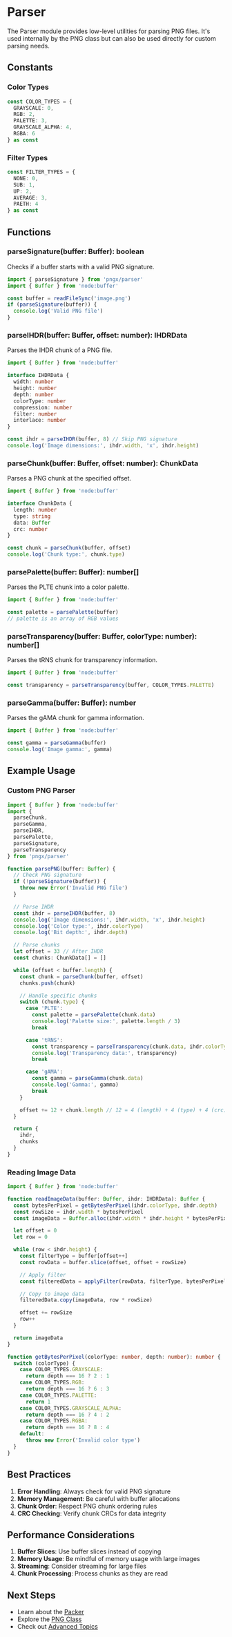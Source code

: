 # Parser

The Parser module provides low-level utilities for parsing PNG files. It's used internally by the PNG class but can also be used directly for custom parsing needs.

## Constants

### Color Types

```typescript
const COLOR_TYPES = {
  GRAYSCALE: 0,
  RGB: 2,
  PALETTE: 3,
  GRAYSCALE_ALPHA: 4,
  RGBA: 6
} as const
```

### Filter Types

```typescript
const FILTER_TYPES = {
  NONE: 0,
  SUB: 1,
  UP: 2,
  AVERAGE: 3,
  PAETH: 4
} as const
```

## Functions

### parseSignature(buffer: Buffer): boolean

Checks if a buffer starts with a valid PNG signature.

```typescript
import { parseSignature } from 'pngx/parser'
import { Buffer } from 'node:buffer'

const buffer = readFileSync('image.png')
if (parseSignature(buffer)) {
  console.log('Valid PNG file')
}
```

### parseIHDR(buffer: Buffer, offset: number): IHDRData

Parses the IHDR chunk of a PNG file.

```typescript
import { Buffer } from 'node:buffer'

interface IHDRData {
  width: number
  height: number
  depth: number
  colorType: number
  compression: number
  filter: number
  interlace: number
}

const ihdr = parseIHDR(buffer, 8) // Skip PNG signature
console.log('Image dimensions:', ihdr.width, 'x', ihdr.height)
```

### parseChunk(buffer: Buffer, offset: number): ChunkData

Parses a PNG chunk at the specified offset.

```typescript
import { Buffer } from 'node:buffer'

interface ChunkData {
  length: number
  type: string
  data: Buffer
  crc: number
}

const chunk = parseChunk(buffer, offset)
console.log('Chunk type:', chunk.type)
```

### parsePalette(buffer: Buffer): number[]

Parses the PLTE chunk into a color palette.

```typescript
import { Buffer } from 'node:buffer'

const palette = parsePalette(buffer)
// palette is an array of RGB values
```

### parseTransparency(buffer: Buffer, colorType: number): number[]

Parses the tRNS chunk for transparency information.

```typescript
import { Buffer } from 'node:buffer'

const transparency = parseTransparency(buffer, COLOR_TYPES.PALETTE)
```

### parseGamma(buffer: Buffer): number

Parses the gAMA chunk for gamma information.

```typescript
import { Buffer } from 'node:buffer'

const gamma = parseGamma(buffer)
console.log('Image gamma:', gamma)
```

## Example Usage

### Custom PNG Parser

```typescript
import { Buffer } from 'node:buffer'
import {
  parseChunk,
  parseGamma,
  parseIHDR,
  parsePalette,
  parseSignature,
  parseTransparency
} from 'pngx/parser'

function parsePNG(buffer: Buffer) {
  // Check PNG signature
  if (!parseSignature(buffer)) {
    throw new Error('Invalid PNG file')
  }

  // Parse IHDR
  const ihdr = parseIHDR(buffer, 8)
  console.log('Image dimensions:', ihdr.width, 'x', ihdr.height)
  console.log('Color type:', ihdr.colorType)
  console.log('Bit depth:', ihdr.depth)

  // Parse chunks
  let offset = 33 // After IHDR
  const chunks: ChunkData[] = []

  while (offset < buffer.length) {
    const chunk = parseChunk(buffer, offset)
    chunks.push(chunk)

    // Handle specific chunks
    switch (chunk.type) {
      case 'PLTE':
        const palette = parsePalette(chunk.data)
        console.log('Palette size:', palette.length / 3)
        break

      case 'tRNS':
        const transparency = parseTransparency(chunk.data, ihdr.colorType)
        console.log('Transparency data:', transparency)
        break

      case 'gAMA':
        const gamma = parseGamma(chunk.data)
        console.log('Gamma:', gamma)
        break
    }

    offset += 12 + chunk.length // 12 = 4 (length) + 4 (type) + 4 (crc)
  }

  return {
    ihdr,
    chunks
  }
}
```

### Reading Image Data

```typescript
import { Buffer } from 'node:buffer'

function readImageData(buffer: Buffer, ihdr: IHDRData): Buffer {
  const bytesPerPixel = getBytesPerPixel(ihdr.colorType, ihdr.depth)
  const rowSize = ihdr.width * bytesPerPixel
  const imageData = Buffer.alloc(ihdr.width * ihdr.height * bytesPerPixel)

  let offset = 0
  let row = 0

  while (row < ihdr.height) {
    const filterType = buffer[offset++]
    const rowData = buffer.slice(offset, offset + rowSize)

    // Apply filter
    const filteredData = applyFilter(rowData, filterType, bytesPerPixel)

    // Copy to image data
    filteredData.copy(imageData, row * rowSize)

    offset += rowSize
    row++
  }

  return imageData
}

function getBytesPerPixel(colorType: number, depth: number): number {
  switch (colorType) {
    case COLOR_TYPES.GRAYSCALE:
      return depth === 16 ? 2 : 1
    case COLOR_TYPES.RGB:
      return depth === 16 ? 6 : 3
    case COLOR_TYPES.PALETTE:
      return 1
    case COLOR_TYPES.GRAYSCALE_ALPHA:
      return depth === 16 ? 4 : 2
    case COLOR_TYPES.RGBA:
      return depth === 16 ? 8 : 4
    default:
      throw new Error('Invalid color type')
  }
}
```

## Best Practices

1. **Error Handling**: Always check for valid PNG signature
2. **Memory Management**: Be careful with buffer allocations
3. **Chunk Order**: Respect PNG chunk ordering rules
4. **CRC Checking**: Verify chunk CRCs for data integrity

## Performance Considerations

1. **Buffer Slices**: Use buffer slices instead of copying
2. **Memory Usage**: Be mindful of memory usage with large images
3. **Streaming**: Consider streaming for large files
4. **Chunk Processing**: Process chunks as they are read

## Next Steps

- Learn about the [Packer](/api-reference/packer)
- Explore the [PNG Class](/api-reference/png)
- Check out [Advanced Topics](/advanced/buffer-management)
